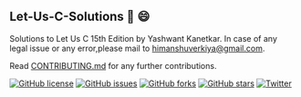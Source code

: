## Let-Us-C-Solutions :notebook: :smile:
Solutions to Let Us C 15th Edition by Yashwant Kanetkar.
In case of any legal issue or any error,please mail to himanshuverkiya@gmail.com.

Read [CONTRIBUTING.md](https://github.com/Verkiya/Let-Us-C-Solutions/blob/master/CONTRIBUTING.md) for any further contributions.

[![GitHub license](https://img.shields.io/github/license/Verkiya/Let-Us-C-Solutions.svg?style=for-the-badge)](https://github.com/Verkiya/Let-Us-C-Solutions/blob/master/LICENSE)
[![GitHub issues](https://img.shields.io/github/issues/Verkiya/Let-Us-C-Solutions.svg?style=for-the-badge)](https://github.com/Verkiya/Let-Us-C-Solutions/issues)
[![GitHub forks](https://img.shields.io/github/forks/Verkiya/Let-Us-C-Solutions.svg?style=for-the-badge)](https://github.com/Verkiya/Let-Us-C-Solutions/network)
[![GitHub stars](https://img.shields.io/github/stars/Verkiya/Let-Us-C-Solutions.svg?style=for-the-badge)](https://github.com/Verkiya/Let-Us-C-Solutions/stargazers)
[![Twitter](https://img.shields.io/twitter/url/https/github.com/Verkiya/Let-Us-C-Solutions.svg?style=for-the-badge)](https://twitter.com/intent/tweet?text=Wow:&url=https%3A%2F%2Fgithub.com%2FVerkiya%2FLet-Us-C-Solutions)





